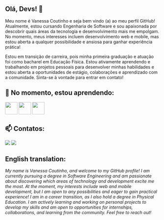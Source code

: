 ## Olá, Devs! 👋
Meu nome é Vanessa Coutinho e seja bem vindo (a) ao meu perfil GitHub! Atualmente, estou cursando Engenharia de Software e sou apaixonada por descobrir quais áreas da tecnologia e desenvolvimento mais me empolgam. No momento, meus interesses incluem desenvolvimento web e mobile, mas estou aberta a qualquer possibilidade e ansiosa para ganhar experiência prática! 

Estou em transição de carreira, pois minha primeira graduação e atuação foi como bacharel em Educação Física. Estou ativamente aprendendo e trabalhando em projetos pessoais para desenvolver minhas habilidades e estou aberta a oportunidades de estágio, colaborações e aprendizado com a comunidade. Sinta-se à vontade para entrar em contato!

## 🌱 No momento, estou aprendendo: 
<img src="https://cdn.jsdelivr.net/gh/devicons/devicon@latest/icons/javascript/javascript-original.svg" width="40" height="40"/> <img src="https://cdn.jsdelivr.net/gh/devicons/devicon@latest/icons/css3/css3-original.svg" width="40" height="40" /> <img src="https://cdn.jsdelivr.net/gh/devicons/devicon@latest/icons/html5/html5-original.svg" width="40" height="40" />

          
## 📫 Contatos: 
<div>
<a href = "mailto:vanessamarianacoutinho@gmail.com"><img loading="lazy" src="https://img.shields.io/badge/Gmail-D14836?style=for-the-badge&logo=gmail&logoColor=white" target="_blank"></a>
<a href="https://www.linkedin.com/in/vanessamcgcoutinho/" target="_blank"><img loading="lazy" src="https://img.shields.io/badge/-LinkedIn-%230077B5?style=for-the-badge&logo=linkedin&logoColor=white" target="_blank"></a>
</div>
          


## English translation:
*My name is Vanessa Coutinho, and welcome to my GitHub profile! I am currently pursuing a degree in Software Engineering and am passionate about discovering which areas of technology and development excite me the most. At the moment, my interests include web and mobile development, but I am open to any possibilities and eager to gain practical experience! I am in a career transition, as I also hold a degree in Physical Education. I am actively learning and working on personal projects to develop my skills and am open to opportunities for internships, collaborations, and learning from the community. Feel free to reach out!* 

